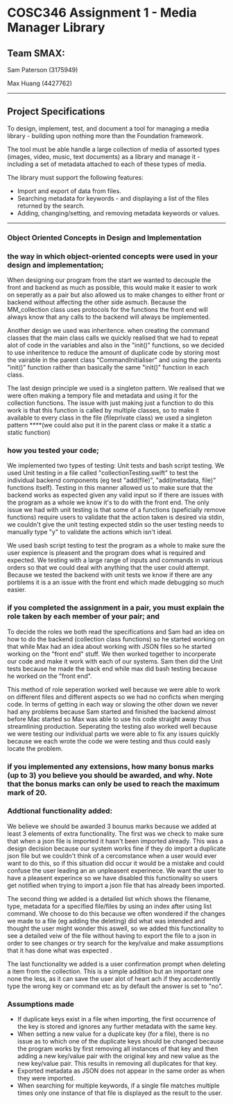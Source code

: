 # COSC346 Assignment 1 - Media Manager Library

## Team SMAX:

Sam Paterson (3175949)

Max Huang (4427762)

***

## Project Specifications

To design, implement, test, and document a tool for managing a media library - building upon
nothing more than the Foundation framework.

The tool must be able handle a large collection of media of assorted types (images, video, music,
text documents) as a library and manage it - including a set of metadata attached to each of these
 types of media.

The library must support the following features:

* Import and export of data from files.
* Searching metadata for keywords - and displaying a list of the files returned by the search.
* Adding, changing/setting, and removing metadata keywords or values.

***

### Object Oriented Concepts in Design and Implementation


### the way in which object-oriented concepts were used in your design and implementation;

When designing our program from the start we wanted to decouple the front and backend as much as possible, this would make it easier to work on seperatly as a pair but also allowed us to make changes to either front or backend without affecting the other side asmuch. Because the MM_collection class uses protocols for the functions the front end will always know that any calls to the backend will always be implemented.

Another design we used was inheritence. when creating the command classes that the main class calls we quickly realised that we had to repeat alot of code in the variables and also in the "init()" functions, so we decided to use inheritence to reduce the amount of duplicate code by storing most the vairable in the parent class "CommandInitialiser" and using the parents "init()" function raither than basically the same "init()" function in each class.

The last design principle we used is a singleton pattern. We realised that we were often making a tempory file and metadata and using it for the collection functions. The issue with just making just a function to do this work is that this function is called by multiple classes, so to make it available to every class in the file (fileprivate class) we used a singleton pattern ****(we could also put it in the parent class or make it a static a static function)



### how you tested your code;

We implemented two types of testing: Unit tests and bash script testing. 
We used Unit testing in a file called "collectionTesting.swift" to test the individual backend components  (eg test "add(file)", "add(metadata, file)" functions itself). Testing in this manner allowed us to make sure that the backend works as expected given any valid input so if there are issues with the program as a whole we know it's to do with the front end. The only issue we had with unit testing is that some of a functions (speficially remove functions) require users to validate that the action taken is desired via stdin, we couldn't give the unit testing expected stdin so the user testing needs to manually type "y" to validate the actions which isn't ideal.

We used bash script testing to test the program as a whole to make sure the user expience is pleasent and the program does what is required and expected. We testing with a large range of inputs and commands in various orders so that we could deal with anything that the user could attempt. Because we tested the backend with unit tests we know if there are any porblems it is a an issue with the front end which made debugging so much easier.

### if you completed the assignment in a pair, you must explain the role taken by each member of your pair; and

To decide the roles we both read the specifications and Sam had an idea on how to do the backend (collection class functions) so he started working on that while Max had an idea about working with JSON files so he started working on the "front end" stuff. We then worked together to incorperate our code and make it work with each of our systems. Sam then did the Unit tests because he made the back end while max did bash testing because he worked on the "front end".

This method of role seperation worked well because we were able to work on different files and different aspects so we had no conficts when merging code. In terms of getting in each way or slowing the other down we never had any problems because Sam started and finished the backend almost before Mac started so Max was able to use his code straight away thus streamlining production. Seperating the testing also worked well because we were testing our individual parts we were able to fix any issues quickly because we each wrote the code we were testing and thus could easly locate the problem.



### if you implemented any extensions, how many bonus marks (up to 3) you believe you should be awarded, and why. Note that the bonus marks can only be used to reach the maximum mark of 20.



### Addtional functionality added:

We believe we should be awarded 3 bounus marks because we added at least 3 elements of extra functionality. The first was we check to make sure that when a json file is imported it hasn't been imported already. This was a design decision because our system works fine if they do import a duplicate json file but we couldn't think of a cercomstance when a user would ever want to do this, so if this situation did occur it would be a mistake and could confuse the user leading an an unpleasent experinece. We want the user to have a pleasent experince so we have disabled this functionality so users get notified when trying to import a json file that has already been imported.  

The second thing we added is a detailed list which shows the filename, type, metadata for a specified file/files by using an index after using list command. We choose to do this because we often wondered if the changes we made to a file (eg adding the deleting) did what was intended and thought the user might wonder this aswell, so we added this functionality to see a detailed veiw of the file without having to export the file to a json in order to see changes or try search for the key/value and make assumptions that it has done what was expected .

The last functionality we added is a user confirmation prompt when deleting a item from the collection. This is a simple addition but an important one none the less, as it can save the user alot of heart ach if they accdentently type the wrong key or command etc as by default the answer is set to "no".


### Assumptions made

* If duplicate keys exist in a file when importing, the first occurrence of the key is stored and ignores any further metadata with the same key. 
* When setting a new value for a duplicate key (for a file), there is no issue as to which one of the duplicate keys should be changed because the program works by first removing all instances of that key and then adding a new key/value pair with the original key and new value as the new key/value pair. This results in removing all duplicates for that key.
* Exported metadata as JSON does not appear in the same order as when they were imported.
* When searching for multiple keywords, if a single file matches multiple times only one instance of that file is displayed as the result to the user.
